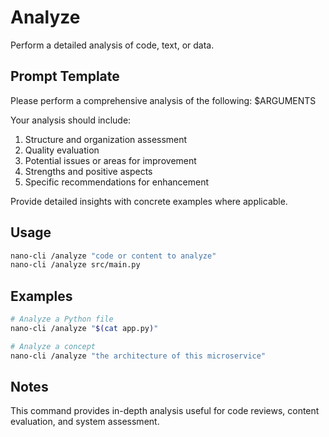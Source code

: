 # Analyze

Perform a detailed analysis of code, text, or data.

## Prompt Template

Please perform a comprehensive analysis of the following: $ARGUMENTS

Your analysis should include:
1. Structure and organization assessment
2. Quality evaluation
3. Potential issues or areas for improvement
4. Strengths and positive aspects
5. Specific recommendations for enhancement

Provide detailed insights with concrete examples where applicable.

## Usage

```bash
nano-cli /analyze "code or content to analyze"
nano-cli /analyze src/main.py
```

## Examples

```bash
# Analyze a Python file
nano-cli /analyze "$(cat app.py)"

# Analyze a concept
nano-cli /analyze "the architecture of this microservice"
```

## Notes

This command provides in-depth analysis useful for code reviews, content evaluation, and system assessment.
